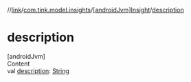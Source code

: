 //[link](../../index.md)/[com.tink.model.insights](../index.md)/[[androidJvm]Insight](index.md)/[description](description.md)



# description  
[androidJvm]  
Content  
val [description](description.md): [String](https://kotlinlang.org/api/latest/jvm/stdlib/kotlin/-string/index.html)  



